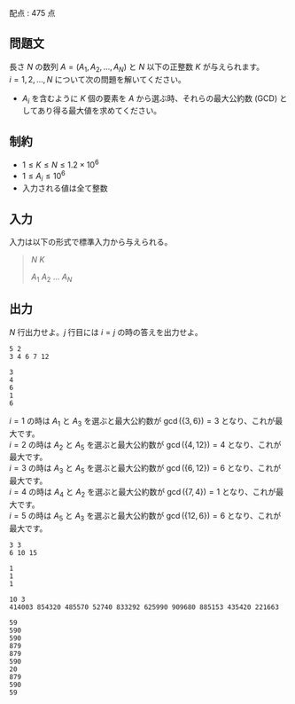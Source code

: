 配点 : $475$ 点

## 問題文

長さ $N$ の数列 $A=(A_1,A_2,\dots,A_N)$ と $N$ 以下の正整数 $K$ が与えられます。<br>
$i=1,2,\dots,N$ について次の問題を解いてください。

- $A_i$ を含むように $K$ 個の要素を $A$ から選ぶ時、それらの最大公約数 (GCD) としてあり得る最大値を求めてください。

## 制約

- $1 \leq K \leq N \leq 1.2 \times 10^6$
- $1 \leq A_i \leq 10^6$
- 入力される値は全て整数

## 入力

入力は以下の形式で標準入力から与えられる。

> $N$ $K$
> 
> $A_1$ $A_2$ $\dots$ $A_N$

## 出力

$N$ 行出力せよ。$j$ 行目には $i=j$ の時の答えを出力せよ。

```input1
5 2
3 4 6 7 12
```

```output1
3
4
6
1
6
```

$i=1$ の時は $A_1$ と $A_3$ を選ぶと最大公約数が $\gcd(\lbrace 3, 6 \rbrace) = 3$ となり、これが最大です。<br>
$i=2$ の時は $A_2$ と $A_5$ を選ぶと最大公約数が $\gcd(\lbrace 4, 12 \rbrace) = 4$ となり、これが最大です。<br>
$i=3$ の時は $A_3$ と $A_5$ を選ぶと最大公約数が $\gcd(\lbrace 6, 12 \rbrace) = 6$ となり、これが最大です。<br>
$i=4$ の時は $A_4$ と $A_2$ を選ぶと最大公約数が $\gcd(\lbrace 7, 4 \rbrace) = 1$ となり、これが最大です。<br>
$i=5$ の時は $A_5$ と $A_3$ を選ぶと最大公約数が $\gcd(\lbrace 12, 6 \rbrace) = 6$ となり、これが最大です。

```input2
3 3
6 10 15
```

```output2
1
1
1
```

```input3
10 3
414003 854320 485570 52740 833292 625990 909680 885153 435420 221663
```

```output3
59
590
590
879
879
590
20
879
590
59
```